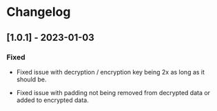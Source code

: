 # Changelog

## [1.0.1] - 2023-01-03

### Fixed

- Fixed issue with decryption / encryption key being 2x as long as it should be.

- Fixed issue with padding not being removed from decrypted data or added to encrypted data.
